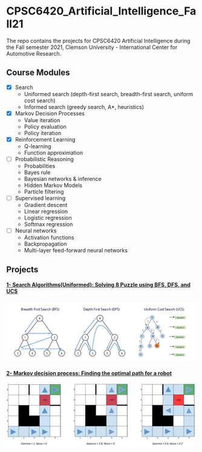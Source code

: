 # CPSC6420_Artificial_Intelligence_Fall21
The repo contains the projects for CPSC6420 Artificial Intelligence during the Fall semester 2021, Clemson University - International Center for Automotive Research.

## Course Modules
- [x] Search
  - Uniformed search (depth-first search, breadth-first search, uniform cost search)
  - Informed search (greedy search, A*, heuristics)
- [x] Markov Decision Processes
  - Value iteration
  - Policy evaluation
  - Policy iteration
- [x] Reinforcement Learning
  - Q-learning
  - Function approximation
- [ ] Probabilistic Reasoning
  - Probabilities
  - Bayes rule
  - Bayesian networks & inference
  - Hidden Markov Models
  - Particle filtering
- [ ] Supervised learning
  - Gradient descent
  - Linear regression
  - Logistic regression
  - Softmax regression
- [ ] Neural networks
  - Activation functions
  - Backpropagation
  - Multi-layer feed-forward neural networks

## Projects
#### [1- Search Algorithms(Uniformed): Solving 8 Puzzle using BFS, DFS, and UCS](https://github.com/atefemran/CPSC6420_Artificial_Intelligence_Fall21/tree/main/1-Solving_8Puzzle_BFS_DFS_and_UCS)
<img src="https://github.com/atefemran/CPSC6420_Artificial_Intelligence_Fall21/blob/main/1-Solving_8Puzzle_BFS_DFS_and_UCS/images/BFS_DFS_USC.png" alt="algorithms" width="500">

#### [2- Markov decision process: Finding the optimal path for a robot](https://github.com/atefemran/CPSC6420_Artificial_Intelligence_Fall21/tree/main/2-Markov_Decision_Process_MDP_Finding_Optimal_Path)
<img src="https://github.com/atefemran/CPSC6420_Artificial_Intelligence_Fall21/blob/main/2-Markov_Decision_Process_MDP_Finding_Optimal_Path/images/examples.PNG?raw=true" alt="MDP" width="500">


